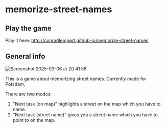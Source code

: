 # memorize-street-names

## Play the game

Play it here: http://conradlempert.github-io/memorize-street-names

## General info

![Screenshot 2025-03-06 at 20 41 56](https://github.com/user-attachments/assets/1f4d8e01-29a6-42b8-836f-6b1afc2c9257)

This is a game about memorizing street names. Currently made for Potsdam.

There are two modes:
1. "Next task (on map)" highlights a street on the map which you have to name.
2. "Next task (street name)" gives you a street name which you have to point to on the map.

